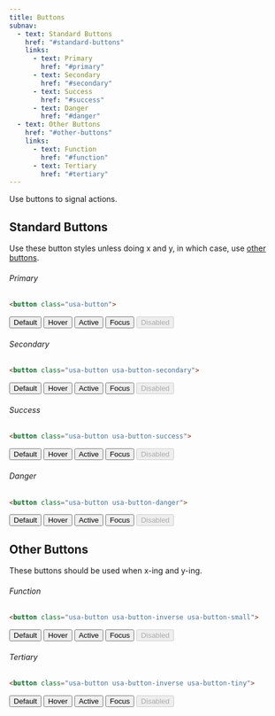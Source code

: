 ```yaml
---
title: Buttons
subnav:
  - text: Standard Buttons
    href: "#standard-buttons"
    links:
      - text: Primary
        href: "#primary"
      - text: Secondary
        href: "#secondary"
      - text: Success
        href: "#success"
      - text: Danger
        href: "#danger"
  - text: Other Buttons
    href: "#other-buttons"
    links:
      - text: Function
        href: "#function"
      - text: Tertiary
        href: "#tertiary"
---
```


<p class="usa-font-lead">Use buttons to signal actions.</p>

## Standard Buttons

Use these button styles unless doing x and y, in which case, use [other buttons](#other-buttons).

###### Primary

```html
<button class="usa-button">
```

<button class="usa-button">Default</button>
<button class="usa-button usa-button-hover">Hover</button>
<button class="usa-button usa-button-active">Active</button>
<button class="usa-button usa-focus">Focus</button>
<button class="usa-button" disabled>Disabled</button>

###### Secondary

```html
<button class="usa-button usa-button-secondary">
```

<button class="usa-button usa-button-secondary">Default</button>
<button class="usa-button usa-button-secondary usa-button-hover">Hover</button>
<button class="usa-button usa-button-secondary usa-button-active">Active</button>
<button class="usa-button usa-button-secondary usa-focus">Focus</button>
<button class="usa-button usa-button-secondary" disabled>Disabled</button>

###### Success

```html
<button class="usa-button usa-button-success">
```

<button class="usa-button usa-button-success">Default</button>
<button class="usa-button usa-button-success usa-button-hover">Hover</button>
<button class="usa-button usa-button-success usa-button-active">Active</button>
<button class="usa-button usa-button-success usa-focus">Focus</button>
<button class="usa-button usa-button-success" disabled>Disabled</button>

###### Danger

```html
<button class="usa-button usa-button-danger">
```

<button class="usa-button usa-button-danger">Default</button>
<button class="usa-button usa-button-danger usa-button-hover">Hover</button>
<button class="usa-button usa-button-danger usa-button-active">Active</button>
<button class="usa-button usa-button-danger usa-focus">Focus</button>
<button class="usa-button usa-button-danger" disabled>Disabled</button>

## Other Buttons

These buttons should be used when x-ing and y-ing.

###### Function

```html
<button class="usa-button usa-button-inverse usa-button-small">
```

<button class="usa-button usa-button-inverse usa-button-small">Default</button>
<button class="usa-button usa-button-inverse usa-button-small usa-button-hover">Hover</button>
<button class="usa-button usa-button-inverse usa-button-small usa-button-active">Active</button>
<button class="usa-button usa-button-inverse usa-button-small usa-focus">Focus</button>
<button class="usa-button usa-button-inverse usa-button-small" disabled>Disabled</button>

###### Tertiary

```html
<button class="usa-button usa-button-inverse usa-button-tiny">
```

<button class="usa-button usa-button-inverse usa-button-tiny">Default</button>
<button class="usa-button usa-button-inverse usa-button-tiny usa-button-hover">Hover</button>
<button class="usa-button usa-button-inverse usa-button-tiny usa-button-active">Active</button>
<button class="usa-button usa-button-inverse usa-button-tiny usa-focus">Focus</button>
<button class="usa-button usa-button-inverse usa-button-tiny" disabled>Disabled</button>
